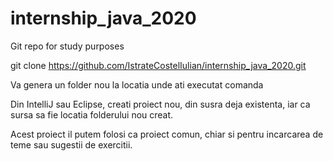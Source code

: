 # internship_java_2020
Git repo for study purposes

git clone https://github.com/IstrateCostelIulian/internship_java_2020.git

Va genera un folder nou la locatia unde ati executat comanda

Din IntelliJ sau Eclipse, creati proiect nou, din susra deja existenta, 
iar ca sursa sa fie locatia folderului nou creat. 

Acest proiect il putem folosi ca proiect comun, chiar si pentru incarcarea de teme sau
sugestii de exercitii.
